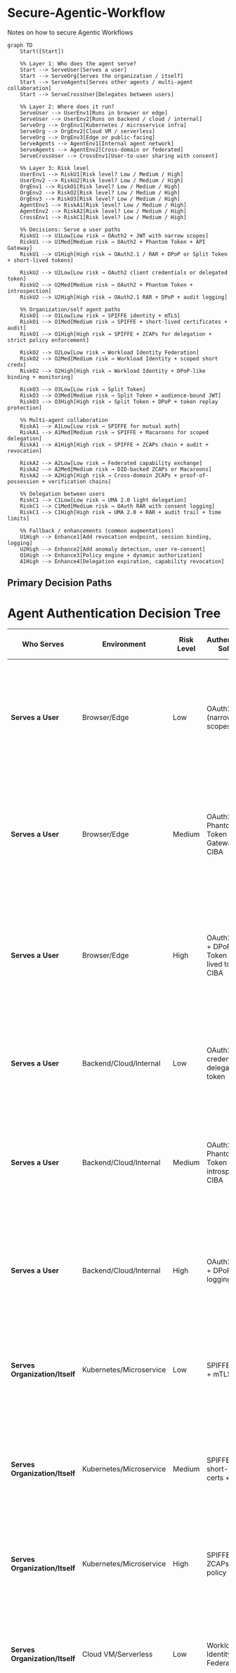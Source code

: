 # Secure-Agentic-Workflow
Notes on how to secure Agentic Workflows

```mermaid
graph TD
    Start([Start])

    %% Layer 1: Who does the agent serve?
    Start --> ServeUser[Serves a user]
    Start --> ServeOrg[Serves the organization / itself]
    Start --> ServeAgents[Serves other agents / multi-agent collaboration]
    Start --> ServeCrossUser[Delegates between users]

    %% Layer 2: Where does it run?
    ServeUser --> UserEnv1[Runs in browser or edge]
    ServeUser --> UserEnv2[Runs on backend / cloud / internal]
    ServeOrg --> OrgEnv1[Kubernetes / microservice infra]
    ServeOrg --> OrgEnv2[Cloud VM / serverless]
    ServeOrg --> OrgEnv3[Edge or public-facing]
    ServeAgents --> AgentEnv1[Internal agent network]
    ServeAgents --> AgentEnv2[Cross-domain or federated]
    ServeCrossUser --> CrossEnv1[User-to-user sharing with consent]

    %% Layer 3: Risk level
    UserEnv1 --> RiskU1[Risk level? Low / Medium / High]
    UserEnv2 --> RiskU2[Risk level? Low / Medium / High]
    OrgEnv1 --> RiskO1[Risk level? Low / Medium / High]
    OrgEnv2 --> RiskO2[Risk level? Low / Medium / High]
    OrgEnv3 --> RiskO3[Risk level? Low / Medium / High]
    AgentEnv1 --> RiskA1[Risk level? Low / Medium / High]
    AgentEnv2 --> RiskA2[Risk level? Low / Medium / High]
    CrossEnv1 --> RiskC1[Risk level? Low / Medium / High]

    %% Decisions: Serve a user paths
    RiskU1 --> U1Low[Low risk → OAuth2 + JWT with narrow scopes]
    RiskU1 --> U1Med[Medium risk → OAuth2 + Phantom Token + API Gateway]
    RiskU1 --> U1High[High risk → OAuth2.1 / RAR + DPoP or Split Token + short-lived tokens]

    RiskU2 --> U2Low[Low risk → OAuth2 client credentials or delegated token]
    RiskU2 --> U2Med[Medium risk → OAuth2 + Phantom Token + introspection]
    RiskU2 --> U2High[High risk → OAuth2.1 RAR + DPoP + audit logging]

    %% Organization/self agent paths
    RiskO1 --> O1Low[Low risk → SPIFFE identity + mTLS]
    RiskO1 --> O1Med[Medium risk → SPIFFE + short-lived certificates + audit]
    RiskO1 --> O1High[High risk → SPIFFE + ZCAPs for delegation + strict policy enforcement]

    RiskO2 --> O2Low[Low risk → Workload Identity Federation]
    RiskO2 --> O2Med[Medium risk → Workload Identity + scoped short creds]
    RiskO2 --> O2High[High risk → Workload Identity + DPoP-like binding + monitoring]

    RiskO3 --> O3Low[Low risk → Split Token]
    RiskO3 --> O3Med[Medium risk → Split Token + audience-bound JWT]
    RiskO3 --> O3High[High risk → Split Token + DPoP + token replay protection]

    %% Multi-agent collaboration
    RiskA1 --> A1Low[Low risk → SPIFFE for mutual auth]
    RiskA1 --> A1Med[Medium risk → SPIFFE + Macaroons for scoped delegation]
    RiskA1 --> A1High[High risk → SPIFFE + ZCAPs chain + audit + revocation]

    RiskA2 --> A2Low[Low risk → Federated capability exchange]
    RiskA2 --> A2Med[Medium risk → DID-backed ZCAPs or Macaroons]
    RiskA2 --> A2High[High risk → Cross-domain ZCAPs + proof-of-possession + verification chains]

    %% Delegation between users
    RiskC1 --> C1Low[Low risk → UMA 2.0 light delegation]
    RiskC1 --> C1Med[Medium risk → OAuth RAR with consent logging]
    RiskC1 --> C1High[High risk → UMA 2.0 + RAR + audit trail + time limits]

    %% Fallback / enhancements (common augmentations)
    U1High --> Enhance1[Add revocation endpoint, session binding, logging]
    U2High --> Enhance2[Add anomaly detection, user re-consent]
    O1High --> Enhance3[Policy engine + dynamic authorization]
    A1High --> Enhance4[Delegation expiration, capability revocation]
```

## Primary Decision Paths

# Agent Authentication Decision Tree

| Who Serves                     | Environment             | Risk Level | Authentication Solution                                        | Enhancements                                            | **Example AI Agent Use Case**                                                                                                                                        |
| ------------------------------ | ----------------------- | ---------- | -------------------------------------------------------------- | ------------------------------------------------------- | -------------------------------------------------------------------------------------------------------------------------------------------------------------------- |
| **Serves a User**              | Browser/Edge            | Low        | OAuth2 + JWT (narrow scopes)                                   | Token refresh rotation                                  | **Calendar scheduling agent** that lives in browser sidebar, books lunch meetings by reading/writing only the user’s work calendar — cannot touch email or contacts. |
| **Serves a User**              | Browser/Edge            | Medium     | OAuth2 + Phantom Token + API Gateway + CIBA                    | Rate limiting, CORS, push notifications                 | **Browser-based email triage agent** that drafts replies inside Gmail UI — phantom token hides credentials so compromised browser can’t leak sensitive backend keys. |
| **Serves a User**              | Browser/Edge            | High       | OAuth2.1/RAR + DPoP or Split Token + short-lived tokens + CIBA | Revocation endpoint, session binding, anomaly detection | **Mobile banking chatbot** that executes payments — requires proof-of-possession, very short token lifetime, and per-transaction permission scopes.                  |
| **Serves a User**              | Backend/Cloud/Internal  | Low        | OAuth2 client credentials or delegated token                   | Basic token rotation                                    | **Reminder notification agent** running in backend to send SMS alerts based on user’s preferences — simple service account auth.                                     |
| **Serves a User**              | Backend/Cloud/Internal  | Medium     | OAuth2 + Phantom Token + introspection + CIBA                  | Request signing, IP whitelisting, async auth flows      | **Travel booking AI** that compares flights, books tickets, and manages itinerary from backend — tokens are introspected by API gateway before use.                  |
| **Serves a User**              | Backend/Cloud/Internal  | High       | OAuth2.1 RAR + DPoP + audit logging + CIBA                     | Anomaly detection, user re-consent, behavioral analysis | **Robo-advisor AI** making trades — every action is recorded in audit logs with per-asset-class permissions and real-time risk monitoring.                           |
| **Serves Organization/Itself** | Kubernetes/Microservice | Low        | SPIFFE identity + mTLS                                         | Cert rotation, health checks                            | **Data cleanup microservice** in a service mesh — communicates internally to purge stale logs using workload-based identity.                                         |
| **Serves Organization/Itself** | Kubernetes/Microservice | Medium     | SPIFFE + short-lived certs + audit                             | Namespace isolation, RBAC                               | **Model retraining pipeline** — pulls training data and pushes updated model images into production, with short-lived service identity.                              |
| **Serves Organization/Itself** | Kubernetes/Microservice | High       | SPIFFE + ZCAPs + strict policy                                 | Dynamic authz, capability revocation                    | **Compliance AI** that queries sensitive records — capabilities are revocable at runtime based on audit findings.                                                    |
| **Serves Organization/Itself** | Cloud VM/Serverless     | Low        | Workload Identity Federation                                   | Resource tagging, monitoring                            | **Image processing function** triggered by user uploads — authenticates to cloud storage without static keys.                                                        |
| **Serves Organization/Itself** | Cloud VM/Serverless     | Medium     | Workload Identity + scoped short creds                         | VPC restriction, TLS                                    | **ETL AI agent** that runs hourly, pulling customer data, transforming it, and storing it in analytics DB with least privilege.                                      |
| **Serves Organization/Itself** | Cloud VM/Serverless     | High       | Workload Identity + DPoP-like binding + monitoring             | Behavioral analysis, alerting, failover                 | **Autonomous trading engine** — cloud identity is bound to specific execution environment, detects and halts abnormal trade bursts.                                  |
| **Serves Organization/Itself** | Edge/Public-facing      | Low        | Split Token                                                    | CDN integration, basic caching                          | **Public-facing content summarization bot** that fetches and summarizes news articles — edge server uses reference token only.                                       |
| **Serves Organization/Itself** | Edge/Public-facing      | Medium     | Split Token + audience-bound JWT                               | Geo restrictions, rate limiting                         | **Public API gateway for AI inference** — tokens are bound to region-specific users to comply with data laws.                                                        |
| **Serves Organization/Itself** | Edge/Public-facing      | High       | Split Token + DPoP + anti-replay                               | Fraud detection                                         | **Edge-based payment authorization agent** — signs each request to prevent replay attacks during high-value transactions.                                            |
| **Serves Other Agents**        | Internal Agent Network  | Low        | SPIFFE for mutual auth                                         | Load balancing, service discovery                       | **Document indexing swarm** — multiple agents crawl, parse, and share search indexes internally with mTLS mutual trust.                                              |
| **Serves Other Agents**        | Internal Agent Network  | Medium     | SPIFFE + Macaroons                                             | Delegation logging, task queuing                        | **Multi-agent RAG pipeline** — retrieval agents pass limited search capabilities to summarization agents for controlled processing.                                  |
| **Serves Other Agents**        | Internal Agent Network  | High       | SPIFFE + ZCAPs chain + audit                                   | Delegation expiration, capability revocation            | **Real-time fraud detection agent mesh** — delegation chains with instant kill-switch if a compromised agent is detected.                                            |
| **Serves Other Agents**        | Cross-domain/Federated  | Low        | Federated capability exchange                                  | Trust anchors                                           | **Inter-company supplier info bot** — shares only allowed inventory metadata between trusted partners.                                                               |
| **Serves Other Agents**        | Cross-domain/Federated  | Medium     | DID-backed ZCAPs or Macaroons                                  | Identity verification                                   | **Logistics tracking AI agents** — each step in supply chain passes verified updates without exposing full datasets.                                                 |
| **Serves Other Agents**        | Cross-domain/Federated  | High       | Cross-domain ZCAPs + PoP                                       | Multi-party verification                                | **International trade settlement AI agents** — cryptographic proofs and dispute resolution workflows for cross-border payments.                                      |
| **Delegates Between Users**    | User-to-user            | Low        | UMA 2.0 light delegation + CIBA                                | Consent timers                                          | **Shared playlist AI** — user grants another user’s agent temporary playlist edit rights.                                                                            |
| **Delegates Between Users**    | User-to-user            | Medium     | OAuth RAR + consent logging + CIBA                             | Notification system, consent audit                      | **Contract review assistant** — allows another user’s legal AI to review documents with line-by-line restrictions.                                                   |
| **Delegates Between Users**    | User-to-user            | High       | UMA 2.0 + RAR + audit trail + CIBA                             | Automated expiration, compliance                        | **Medical AI assistant** — patient grants doctor’s AI time-limited access to imaging scans for consultation.                                                         |

## Enhancement Patterns

| Base Solution | Enhancement | Example Application |
|---------------|-------------|-------------------|
| OAuth2.1/RAR + DPoP (High Risk User) | Add revocation endpoint, session binding, logging | Banking app with instant token revocation and session monitoring |
| OAuth2.1 RAR + DPoP (High Risk Backend) | Add anomaly detection, user re-consent | Investment platform detecting unusual trading patterns |
| SPIFFE + ZCAPs (High Risk Org) | Policy engine + dynamic authorization | Healthcare system with dynamic access control based on patient context |
| SPIFFE + ZCAPs chain (High Risk Agents) | Delegation expiration, capability revocation | Autonomous vehicle fleet with time-limited agent interactions |

## Key Terms

- **OAuth2.1/RAR**: Rich Authorization Requests for fine-grained permissions
- **DPoP**: Demonstration of Proof-of-Possession to bind tokens to clients
- **SPIFFE**: Secure Production Identity Framework for Everyone
- **ZCAPs**: Authorization Capabilities for delegation chains
- **Macaroons**: Bearer tokens with embedded caveats for attenuation
- **UMA 2.0**: User-Managed Access for user-controlled authorization
- **Phantom Token**: Opaque reference token that hides actual JWT from client
## Key Terms

- **OAuth2.1/RAR**: Rich Authorization Requests for fine-grained permissions
- **DPoP**: Demonstration of Proof-of-Possession to bind tokens to clients
- **SPIFFE**: Secure Production Identity Framework for Everyone
- **ZCAPs**: Authorization Capabilities for delegation chains
- **Macaroons**: Bearer tokens with embedded caveats for attenuation
- **UMA 2.0**: User-Managed Access for user-controlled authorization
- **Phantom Token**: Opaque reference token that hides actual JWT from client

## Decision Tree Structure

### Layer 1: Primary Service Model
- **Serves a user**: Agent acts on behalf of individual users
- **Serves the organization / itself**: Agent operates for organizational needs or autonomous operations
- **Serves other agents / multi-agent collaboration**: Agent participates in multi-agent systems
- **Delegates between users**: Agent facilitates user-to-user interactions with proper consent

### Layer 2: Runtime Environment Categories

#### For User-Serving Agents:
- **Runs in browser or edge**: Client-side execution, limited trust environment
- **Runs on backend / cloud / internal**: Server-side execution, controlled environment

#### For Organization-Serving Agents:
- **Kubernetes / microservice infra**: Container orchestration, service mesh environments
- **Cloud VM / serverless**: Virtual machines or serverless computing platforms
- **Edge or public-facing**: Deployed at network edge or public interfaces

#### For Multi-Agent Systems:
- **Internal agent network**: Agents within same trust domain
- **Cross-domain or federated**: Agents across different trust boundaries

#### For User Delegation:
- **User-to-user sharing with consent**: Facilitating controlled sharing between users

### Layer 3: Risk Assessment
Each environment path branches into three risk levels:
- **Low Risk**: Basic security requirements, standard threat model
- **Medium Risk**: Elevated security needs, additional protections required
- **High Risk**: Critical security requirements, comprehensive protection needed


```mermaid
sequenceDiagram
    autonumber
    participant User
    participant Browser
    participant SPA as Frontend (SPA JS)
    participant Backend as Backend (Python / BFF)
    participant Session as Session Store
    participant Azure as Azure Entra ID (IdP)
    participant JWKS as Azure JWKS (Keys)
    participant API as Resource API

    Note right of Browser: Cookie-based / BFF flow - Backend exchanges code and stores tokens in session. Browser only gets HttpOnly cookie.

    Browser->>Backend: 1) GET /protected (no session cookie)
    Backend-->>Browser: 2) 302 Redirect to Azure /authorize with scopes, state, nonce
    Browser->>Azure: 3) GET /authorize
    Azure-->>User: 4) Prompt username/password + MFA
    User-->>Azure: 5) Provide credentials + MFA code
    Azure-->>Browser: 6) 302 Redirect to /callback?code=AUTH_CODE&state=S
    Browser->>Backend: 7) GET /callback with AUTH_CODE
    Backend->>Azure: 8) POST /token with code, client_secret, redirect_uri
    Azure-->>Backend: 9) 200 {access_token (JWT), id_token (JWT), refresh_token}
    Backend->>Session: 10) Store tokens with session_id
    Backend-->>Browser: 11) Set-Cookie: session_id=SESS123; HttpOnly; Secure; SameSite=Strict

    Note over Browser,Backend: Subsequent requests send cookie automatically

    Browser->>Backend: 12) GET /api/data (Cookie: session_id)
    Backend->>Session: 13) Retrieve tokens
    Backend->>JWKS: 14) Get public key, verify JWT signature & claims
    JWKS-->>Backend: 15) Key
    Backend-->>Browser: 16) 200 Protected resource

    alt Access token expired
        Backend->>Azure: 17) POST /token (grant_type=refresh_token)
        Azure-->>Backend: 18) 200 New tokens
        Backend->>Session: 19) Update session
        Backend-->>Browser: 20) 200 Protected resource
    end

    Note right of Browser: SPA / Bearer flow - SPA exchanges code, keeps token client-side, sends Authorization header.

    Browser->>SPA: 21) User clicks Login
    SPA-->>Browser: 22) Redirect to Azure /authorize with PKCE
    Browser->>Azure: 23) GET /authorize
    Azure-->>User: 24) Prompt username/password + MFA
    User-->>Azure: 25) Provide credentials + MFA
    Azure-->>Browser: 26) Redirect to /callback?code=AUTH_CODE_SP
    Browser->>SPA: 27) GET /callback with AUTH_CODE_SP
    SPA->>Azure: 28) POST /token with code, code_verifier
    Azure-->>SPA: 29) 200 {access_token (JWT), id_token (JWT), refresh_token?}
    SPA->>API: 30) GET /api/data Authorization: Bearer <access_token>
    API->>JWKS: 31) Get key, verify JWT
    JWKS-->>API: 32) Key
    API-->>SPA: 33) 200 Protected resource

    alt Token expired
        SPA->>Azure: 34) POST /token (grant_type=refresh_token)
        Azure-->>SPA: 35) New tokens
        SPA->>API: 36) GET /api/data Authorization: Bearer <access_token>
        API->>JWKS: 37) Verify JWT
        API-->>SPA: 38) 200 Protected resource
    end
```


